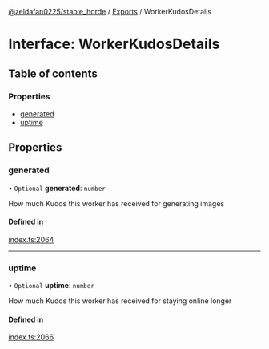 [@zeldafan0225/stable_horde](../modules.md) / [Exports](../modules.md) / WorkerKudosDetails

# Interface: WorkerKudosDetails

## Table of contents

### Properties

- [generated](WorkerKudosDetails.md#generated)
- [uptime](WorkerKudosDetails.md#uptime)

## Properties

### generated

• `Optional` **generated**: `number`

How much Kudos this worker has received for generating images

#### Defined in

[index.ts:2064](https://github.com/ZeldaFan0225/stable_horde/blob/bf3b9d2/index.ts#L2064)

___

### uptime

• `Optional` **uptime**: `number`

How much Kudos this worker has received for staying online longer

#### Defined in

[index.ts:2066](https://github.com/ZeldaFan0225/stable_horde/blob/bf3b9d2/index.ts#L2066)

